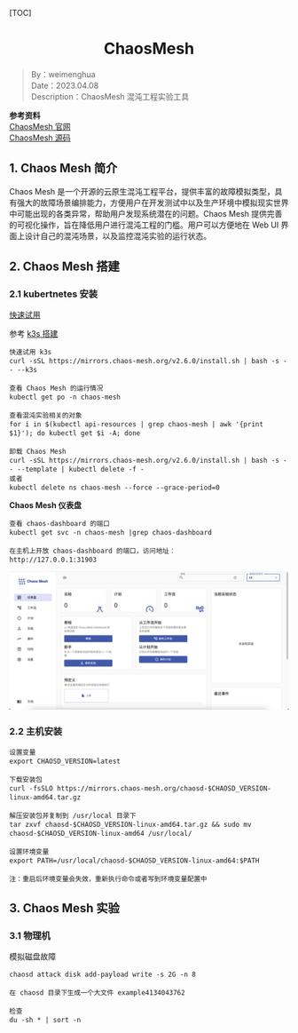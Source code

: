 [TOC]

<h1 align="center">ChaosMesh</h1>

> By：weimenghua  
> Date：2023.04.08  
> Description：ChaosMesh 混沌工程实验工具

**参考资料**  
[ChaosMesh 官网](https://chaos-mesh.org/zh/)    
[ChaosMesh 源码](https://github.com/chaos-mesh)



## 1. Chaos Mesh 简介

Chaos Mesh 是一个开源的云原生混沌工程平台，提供丰富的故障模拟类型，具有强大的故障场景编排能力，方便用户在开发测试中以及生产环境中模拟现实世界中可能出现的各类异常，帮助用户发现系统潜在的问题。Chaos Mesh 提供完善的可视化操作，旨在降低用户进行混沌工程的门槛。用户可以方便地在 Web UI 界面上设计自己的混沌场景，以及监控混沌实验的运行状态。



## 2. Chaos Mesh 搭建

### 2.1 kubertnetes 安装

[快速试用](https://chaos-mesh.org/zh/docs/quick-start/)

参考 [k3s 搭建](../Kubernetes/K3S.md)

```
快速试用 k3s
curl -sSL https://mirrors.chaos-mesh.org/v2.6.0/install.sh | bash -s -- --k3s

查看 Chaos Mesh 的运行情况
kubectl get po -n chaos-mesh

查看混沌实验相关的对象
for i in $(kubectl api-resources | grep chaos-mesh | awk '{print $1}'); do kubectl get $i -A; done

卸载 Chaos Mesh
curl -sSL https://mirrors.chaos-mesh.org/v2.6.0/install.sh | bash -s -- --template | kubectl delete -f -
或者
kubectl delete ns chaos-mesh --force --grace-period=0
```

**Chaos Mesh 仪表盘**

```
查看 chaos-dashboard 的端口
kubectl get svc -n chaos-mesh |grep chaos-dashboard

在主机上开放 chaos-dashboard 的端口，访问地址：
http://127.0.0.1:31903
```

![](./img/chaos-mesh-dashboard.png)

### 2.2 主机安装

```
设置变量
export CHAOSD_VERSION=latest

下载安装包
curl -fsSLO https://mirrors.chaos-mesh.org/chaosd-$CHAOSD_VERSION-linux-amd64.tar.gz

解压安装包并复制到 /usr/local 目录下
tar zxvf chaosd-$CHAOSD_VERSION-linux-amd64.tar.gz && sudo mv chaosd-$CHAOSD_VERSION-linux-amd64 /usr/local/

设置环境变量
export PATH=/usr/local/chaosd-$CHAOSD_VERSION-linux-amd64:$PATH

注：重启后环境变量会失效，重新执行命令或者写到环境变量配置中
```



## 3. Chaos Mesh 实验

### 3.1 物理机

模拟磁盘故障

```
chaosd attack disk add-payload write -s 2G -n 8

在 chaosd 目录下生成一个大文件 example4134043762

检查
du -sh * | sort -n
```
